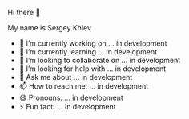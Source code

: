 Hi there 👋

My name is Sergey Khiev


- 🔭 I’m currently working on ... in development
- 🌱 I’m currently learning ... in development
- 👯 I’m looking to collaborate on ... in development
- 🤔 I’m looking for help with ... in development
- 💬 Ask me about ... in development
- 📫 How to reach me: ... in development
- 😄 Pronouns: ... in development
- ⚡ Fun fact: ... in development
